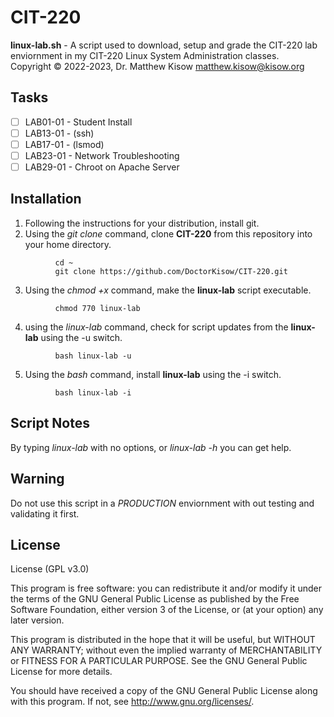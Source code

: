 # CIT-220

**linux-lab.sh** - A script used to download, setup and grade the CIT-220 lab enviornment in my CIT-220 Linux System Administration classes.<br />
Copyright &copy; 2022-2023, Dr. Matthew Kisow <matthew.kisow@kisow.org>

## Tasks
- [ ] LAB01-01 - Student Install
- [ ] LAB13-01 - (ssh)
- [ ] LAB17-01 - (lsmod)
- [ ] LAB23-01 - Network Troubleshooting
- [ ] LAB29-01 - Chroot on Apache Server

## Installation
1. Following the instructions for your distribution, install git.
2. Using the _git clone_ command, clone **CIT-220** from this repository into your home directory.
```shell
          cd ~
          git clone https://github.com/DoctorKisow/CIT-220.git
```
3. Using the _chmod +x_ command, make the **linux-lab** script executable.
```shell
          chmod 770 linux-lab
```
4. using the _linux-lab_ command, check for script updates from the **linux-lab** using the -u switch.
```shell
          bash linux-lab -u
```
5. Using the _bash_ command, install **linux-lab** using the -i switch.
```shell
          bash linux-lab -i
```


## Script Notes
By typing _linux-lab_ with no options, or _linux-lab -h_ you can get help.

## Warning
Do not use this script in a _PRODUCTION_ enviornment with out testing and validating it first.

## License
License (GPL v3.0)

This program is free software: you can redistribute it and/or modify it under the terms of the GNU General Public License as published by the Free Software Foundation, either version 3 of the License, or (at your option) any later version.

This program is distributed in the hope that it will be useful, but WITHOUT ANY WARRANTY; without even the implied warranty of MERCHANTABILITY or FITNESS FOR A PARTICULAR PURPOSE.  See the GNU General Public License for more details.

You should have received a copy of the GNU General Public License along with this program.  If not, see <http://www.gnu.org/licenses/>.
